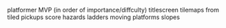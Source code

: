 platformer MVP (in order of importance/diffculty)
    titlescreen
    tilemaps from tiled
    pickups
    score
    hazards
    ladders
    moving platforms
    slopes
    
